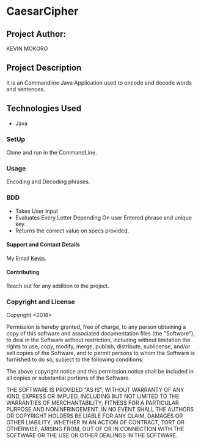 # CaesarCipher

## Project Author:
KEVIN MOKORO

## Project Description
It is an Commandline Java Application used to encode and decode words and sentences.

## Technologies Used
* Java
### SetUp
Clone and run in the CommandLine.

### Usage
Encoding and Decoding phrases.

### BDD
* Takes User Input
* Evaluates Every Letter Depending On user Entered phrase and unique key.
* Returns the correct value on specs provided.

#### Support and Contact Details
My Email [Kevin](klosvoke1@gmail.com).

#### Contributing
Reach out for any addition to the project.

### Copyright and License
Copyright <2018>

Permission is hereby granted, free of charge, to any person obtaining a copy of this software and associated documentation files (the "Software"), to deal in the Software without restriction, including without limitation the rights to use, copy, modify, merge, publish, distribute, sublicense, and/or sell copies of the Software, and to permit persons to whom the Software is furnished to do so, subject to the following conditions:

The above copyright notice and this permission notice shall be included in all copies or substantial portions of the Software.

THE SOFTWARE IS PROVIDED "AS IS", WITHOUT WARRANTY OF ANY KIND, EXPRESS OR IMPLIED, INCLUDING BUT NOT LIMITED TO THE WARRANTIES OF MERCHANTABILITY, FITNESS FOR A PARTICULAR PURPOSE AND NONINFRINGEMENT. IN NO EVENT SHALL THE AUTHORS OR COPYRIGHT HOLDERS BE LIABLE FOR ANY CLAIM, DAMAGES OR OTHER LIABILITY, WHETHER IN AN ACTION OF CONTRACT, TORT OR OTHERWISE, ARISING FROM, OUT OF OR IN CONNECTION WITH THE SOFTWARE OR THE USE OR OTHER DEALINGS IN THE SOFTWARE.